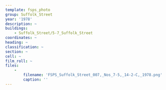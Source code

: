 ```yaml
---
template: fsps_photo
group: Suffolk_Street
year: '1978'
description: ~
buildings:
    - Suffolk_Street/5-7_Suffolk_Street
coordinates: ~
heading: ~
classification: ~
section: ~
cell: ~
film_roll: ~
files:
    -
        filename: 'FSPS_Suffolk_Street_007,_Nos_7-5,_14-2-C,_1978.png'
        caption: ''
---
```

